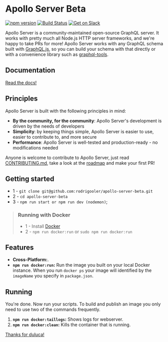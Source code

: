 # Apollo Server Beta

[![npm version](https://badge.fury.io/js/apollo-server-core.svg)](https://badge.fury.io/js/apollo-server-core)
[![Build Status](https://circleci.com/gh/apollographql/apollo-cache-control-js.svg?style=svg)](https://circleci.com/gh/apollographql/apollo-cache-control-js)
[![Get on Slack](https://img.shields.io/badge/slack-join-orange.svg)](https://www.apollographql.com/#slack)

Apollo Server is a community-maintained open-source GraphQL server. It works with pretty much all Node.js HTTP server frameworks, and we're happy to take PRs for more! Apollo Server works with any GraphQL schema built with [GraphQL.js](https://github.com/graphql/graphql-js), so you can build your schema with that directly or with a convenience library such as [graphql-tools](https://www.apollographql.com/docs/graphql-tools/).

## Documentation

[Read the docs!](https://www.apollographql.com/docs/apollo-server/)

## Principles

Apollo Server is built with the following principles in mind:

* **By the community, for the community**: Apollo Server's development is driven by the needs of developers
* **Simplicity**: by keeping things simple, Apollo Server is easier to use, easier to contribute to, and more secure
* **Performance**: Apollo Server is well-tested and production-ready - no modifications needed

Anyone is welcome to contribute to Apollo Server, just read [CONTRIBUTING.md](./CONTRIBUTING.md), take a look at the [roadmap](./ROADMAP.md) and make your first PR!

## Getting started

- 1 - `git clone git@github.com:rodrigooler/apollo-server-beta.git`
- 2 - `cd apollo-server-beta`
- 3 - `npm run start or npm run dev (nodemon)`;

>### Running with Docker
>- 1 - Install [Docker](https://www.docker.com/get-docker)
>- 2 - `npm run docker:run` or `sudo npm run docker:run`

## Features
* **Cross-Platform:**.
* **`npm run docker:run`:** Run the image you built on your local Docker instance. When you run `docker ps` your image will identified by the `imageName` you specify in `package.json`.

## Running
You're done. Now run your scripts. To build and publish an image you only need to use two of the commands frequently.
1. **`npm run docker:taillogs`:** Shows logs for webserver.
2. **`npm run docker:clean`:** Kills the container that is running. 


[Thanks for duluca!](https://gist.github.com/duluca/d13e501e870215586271b0f9ce1781ce/)